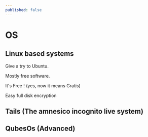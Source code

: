 ```yaml
---
published: false
---
```

# OS

## Linux based systems

Give a try to Ubuntu.

Mostly free software.

It's Free ! (yes, now it means Gratis)

Easy full disk encryption

## Tails (The amnesico incognito live system)

## QubesOs (Advanced)